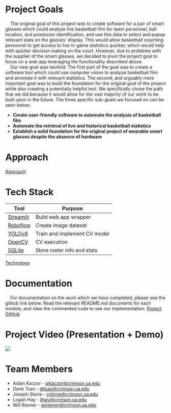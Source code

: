 # Project Goals

  &nbsp;&nbsp;&nbsp;&nbsp;The original goal of this project was to create software for a pair of smart glasses which could analyze live basketball film for team personnel, ball location, and posession identification, and use this data to select and popup relevant stats on the glasses' display. This would allow basketball coaching personnel to get access to live in-game statistics quicker, which would help with quicker decision making on the court. However, due to problems with the supplier of the smart glasses, we decided to pivot the project goal to focus on a web app leveraging the functionality described above. \
  &nbsp;&nbsp;&nbsp;&nbsp;Our new goal was twofold. The first part of the goal was to create a software tool which could use computer vision to analyze basketball film and annotate it with relevant statistics. The second, and arguably more important goal was to build the foundation for the original goal of the project while also creating a potentially helpful tool. We specifically chose the path that we did because it would allow for the vast majority of our work to be built upon in the future. The three specific sub-goals we focused on can be seen below:

  * **Create user-friendly software to automate the analysis of basketball film**
  * **Automate the retrieval of live and historical basketball statistics**
  * **Establish a solid foundation for the original project of wearable smart glasses despite the absence of hardware**


# Approach

[Approach](/UA-Bball-Wearable-Project/sprint)


# Tech Stack

| Tool       | Purpose     |
|------------|-------------|
| [Streamlit](https://streamlit.io/) | Build web app wrapper |
| [Roboflow](https://roboflow.com/)  | Create image dataset |
| [YOLOv8](https://ultralytics.com/yolov8) | Train and implement CV model |
| [OpenCV](https://opencv.org/)      | CV execution |
| [SQLite](https://sqlite.org/)      | Store roster info and stats |

[Technology](/UA-Bball-Wearable-Project/tech)


# Documentation

  &nbsp;&nbsp;&nbsp;&nbsp;For documentation on the work which we have completed, please see the github link below. Read the relevant README.md documents for each module, and view the commented code to see our implementation.
[Project GitHub](https://github.com/wriemer/UA-Bball-Wearable-Project)


# Project Video (Presentation + Demo)

[![](https://img.youtube.com/vi/OxT2fUXyXGc/0.jpg)](https://www.youtube.com/watch?v=OxT2fUXyXGc)


# Team Members

- Aidan Kaczor - ajkaczor@crimson.ua.edu
- Dane Tsao - dltsao@crimson.ua.edu
- Joseph Storie - jrstorie@crimson.ua.edu
- Logan Hay - ljhay@crimson.ua.edu
- Will Riemer - wjriemer@crimson.ua.edu
